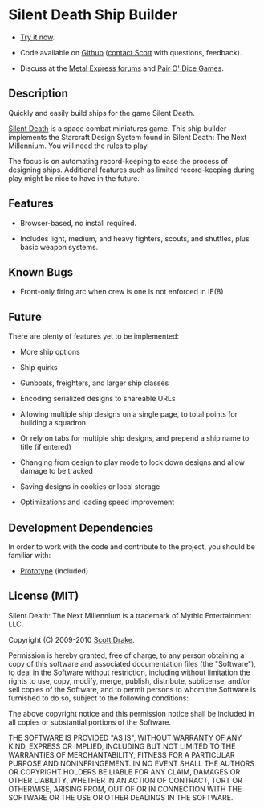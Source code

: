 # Silent Death Ship Builder

  * [Try it now][1].

  * Code available on [Github][2] ([contact Scott][3] with questions, feedback).

  * Discuss at the [Metal Express forums][4] and [Pair O' Dice Games][5].

   [1]: http://silentdeath.pairodicegames.com/

   [2]: http://github.com/drakes/sd_ship_builder

   [3]: http://3dmdesign.com/about

   [4]: http://www.metal-express.net/forum/index.php?board=6.0

   [5]: http://games-blog.pairodicegames.com/games/silent-death

## Description

Quickly and easily build ships for the game Silent Death.

[Silent Death][6] is a space combat miniatures game. This ship builder implements the Starcraft Design System found in Silent Death: The Next Millennium. You will need the rules to play.

   [6]: http://www.ironcrown.com/?page_id=232

The focus is on automating record-keeping to ease the process of designing ships. Additional features such as limited record-keeping during play might be nice to have in the future.

## Features

  * Browser-based, no install required.

  * Includes light, medium, and heavy fighters, scouts, and shuttles, plus basic weapon systems.

## Known Bugs

  * Front-only firing arc when crew is one is not enforced in IE(8)

## Future

There are plenty of features yet to be implemented:

  * More ship options

  * Ship quirks

  * Gunboats, freighters, and larger ship classes

  * Encoding serialized designs to shareable URLs

  * Allowing multiple ship designs on a single page, to total points for building a squadron

  * Or rely on tabs for multiple ship designs, and prepend a ship name to title (if entered)

  * Changing from design to play mode to lock down designs and allow damage to be tracked

  * Saving designs in cookies or local storage

  * Optimizations and loading speed improvement

## Development Dependencies

In order to work with the code and contribute to the project, you should be familiar with:

  * [Prototype][7] (included)

   [7]: http://prototypejs.org/

## License (MIT)

Silent Death: The Next Millennium is a trademark of Mythic Entertainment LLC.

Copyright (C) 2009-2010 [Scott Drake][8].

   [8]: http://scottdrake.info/

Permission is hereby granted, free of charge, to any person obtaining a copy of this software and associated documentation files (the "Software"), to deal in the Software without restriction, including without limitation the rights to use, copy, modify, merge, publish, distribute, sublicense, and/or sell copies of the Software, and to permit persons to whom the Software is furnished to do so, subject to the following conditions:

The above copyright notice and this permission notice shall be included in all copies or substantial portions of the Software.

THE SOFTWARE IS PROVIDED "AS IS", WITHOUT WARRANTY OF ANY KIND, EXPRESS OR IMPLIED, INCLUDING BUT NOT LIMITED TO THE WARRANTIES OF MERCHANTABILITY, FITNESS FOR A PARTICULAR PURPOSE AND NONINFRINGEMENT. IN NO EVENT SHALL THE AUTHORS OR COPYRIGHT HOLDERS BE LIABLE FOR ANY CLAIM, DAMAGES OR OTHER LIABILITY, WHETHER IN AN ACTION OF CONTRACT, TORT OR OTHERWISE, ARISING FROM, OUT OF OR IN CONNECTION WITH THE SOFTWARE OR THE USE OR OTHER DEALINGS IN THE SOFTWARE.
